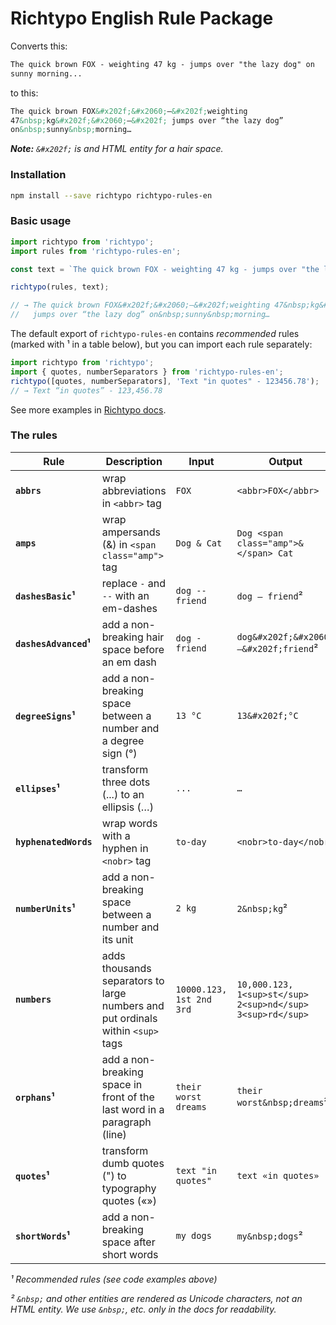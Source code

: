 # Richtypo English Rule Package

Converts this:

```html
The quick brown FOX - weighting 47 kg - jumps over "the lazy dog" on
sunny morning...
```

to this:

```html
The quick brown FOX&#x202f;&#x2060;—&#x202f;weighting
47&nbsp;kg&#x202f;&#x2060;—&#x202f; jumps over “the lazy dog”
on&nbsp;sunny&nbsp;morning…
```

_**Note:** `&#x202f;` is and HTML entity for a hair space._

### Installation

```bash
npm install --save richtypo richtypo-rules-en
```

### Basic usage

```javascript
import richtypo from 'richtypo';
import rules from 'richtypo-rules-en';

const text = `The quick brown FOX - weighting 47 kg - jumps over "the lazy dog" on sunny morning...`;

richtypo(rules, text);

// → The quick brown FOX&#x202f;&#x2060;—&#x202f;weighting 47&nbsp;kg&#x202f;&#x2060;—&#x202f;
//   jumps over “the lazy dog” on&nbsp;sunny&nbsp;morning…
```

The default export of `richtypo-rules-en` contains _recommended_ rules (marked with ¹ in a table below), but you can import each rule separately:

```js
import richtypo from 'richtypo';
import { quotes, numberSeparators } from 'richtypo-rules-en';
richtypo([quotes, numberSeparators], 'Text "in quotes" - 123456.78');
// → Text “in quotes” - 123,456.78
```

See more examples in [Richtypo docs](https://github.com/sapegin/richtypo.js).

### The rules

| Rule | Description | Input | Output |
| --- | --- | --- | --- |
| **`abbrs`** | wrap abbreviations in `<abbr>` tag | `FOX` | `<abbr>FOX</abbr>` |
| **`amps`** | wrap ampersands (&) in `<span class="amp">` tag | `Dog & Cat` | `Dog <span class="amp">&</span> Cat` |
| **`dashesBasic`¹** | replace `-` and `--` with an em-dashes | `dog -- friend` | `dog — friend`² |
| **`dashesAdvanced`¹** | add a non-breaking hair space before an em dash | `dog - friend` | `dog&#x202f;&#x2060;—&#x202f;friend`² |
| **`degreeSigns`¹** | add a non-breaking space between a number and a degree sign (°) | `13 °C` | `13&#x202f;°C` |
| **`ellipses`¹** | transform three dots (...) to an ellipsis (…) | `...` | `…` |
| **`hyphenatedWords`** | wrap words with a hyphen in `<nobr>` tag | `to-day` | `<nobr>to-day</nobr>` |
| **`numberUnits`¹** | add a non-breaking space between a number and its unit | `2 kg` | `2&nbsp;kg`² |
| **`numbers`** | adds thousands separators to large numbers and put ordinals within `<sup>` tags | `10000.123, 1st 2nd 3rd` | `10,000.123, 1<sup>st</sup> 2<sup>nd</sup> 3<sup>rd</sup>` |
| **`orphans`¹** | add a non-breaking space in front of the last word in a paragraph (line) | `their worst dreams` | `their worst&nbsp;dreams`² |
| **`quotes`¹** | transform dumb quotes (") to typography quotes («») | `text "in quotes"` | `text «in quotes»` |
| **`shortWords`¹** | add a non-breaking space after short words | `my dogs` | `my&nbsp;dogs`² |

_¹ Recommended rules (see code examples above)_

_² `&nbsp;` and other entities are rendered as Unicode characters, not an HTML entity. We use `&nbsp;`, etc. only in the docs for readability._

